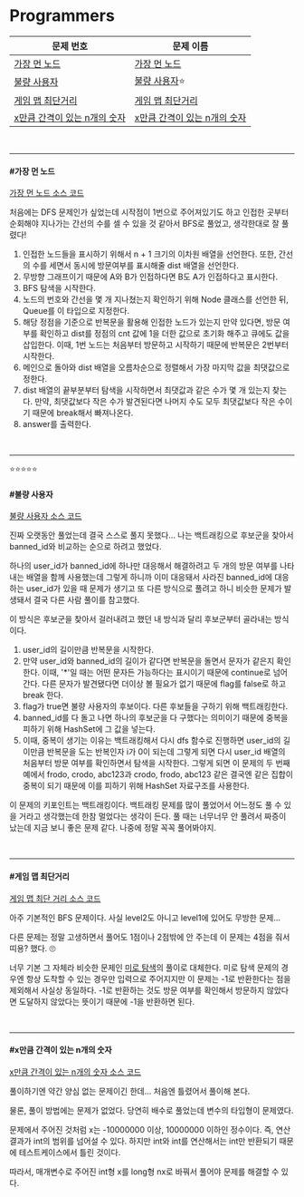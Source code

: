 # Programmers

| 문제 번호                                                    | 문제 이름                                                    |
| ------------------------------------------------------------ | ------------------------------------------------------------ |
| [가장 먼 노드](https://programmers.co.kr/learn/courses/30/lessons/49189) | [가장 먼 노드](#가장-먼-노드)                                |
| [불량 사용자](https://programmers.co.kr/learn/courses/30/lessons/64064) | [불량 사용자](#불량-사용자)⭐                                 |
| [게임 맵 최단거리](https://programmers.co.kr/learn/courses/30/lessons/1844) | [게임 맵 최단거리](#게임-맵-최단거리)                        |
| [x만큼 간격이 있는 n개의 숫자](https://programmers.co.kr/learn/courses/30/lessons/12954) | [x만큼 간격이 있는 n개의 숫자](#x만큼-간격이-있는-n개의-숫자) |

<br>

<hr>

#### #가장 먼 노드

[가장 먼 노드 소스 코드](https://github.com/hjyeon-n/Algorithm_study/blob/master/Programmers/2021.03/%EA%B0%80%EC%9E%A5%20%EB%A8%BC%20%EB%85%B8%EB%93%9C.java)

처음에는 DFS 문제인가 싶었는데 시작점이 1번으로 주어져있기도 하고 인접한 곳부터 순회해야 지나가는 간선의 수를 셀 수 있을 것 같아서 BFS로 풀었고, 생각한대로 잘 풀렸다!

1. 인접한 노드들을 표시하기 위해서 n + 1 크기의 이차원 배열을 선언한다. 또한, 간선의 수를 세면서 동시에 방문여부를 표시해줄 dist 배열을 선언한다.
2. 무방향 그래프이기 때문에 A와 B가 인접하다면 B도 A가 인접하다고 표시한다.
3. BFS 탐색을 시작한다.
4. 노드의 번호와 간선을 몇 개 지나쳤는지 확인하기 위해 Node 클래스를 선언한 뒤, Queue를 이 타입으로 지정한다.
5. 해당 정점을 기준으로 반복문을 활용해 인접한 노드가 있는지 만약 있다면, 방문 여부를 확인하고 dist를 정점의 cnt 값에 1을 더한 값으로 초기화 해주고 큐에도 값을 삽입한다. 이때, 1번 노드는 처음부터 방문하고 시작하기 때문에 반복문은 2번부터 시작한다.
6. 메인으로 돌아와 dist 배열을 오름차순으로 정렬해서 가장 마지막 값을 최댓값으로 정한다.
7. dist 배열의 끝부분부터 탐색을 시작하면서 최댓값과 같은 수가 몇 개 있는지 찾는다. 만약, 최댓값보다 작은 수가 발견된다면 나머지 수도 모두 최댓값보다 작은 수이기 때문에 break해서 빠져나온다.
8. answer를 출력한다. 

<br>

<hr>

⭐⭐⭐⭐⭐

#### #불량 사용자

[불량 사용자 소스 코드](https://github.com/hjyeon-n/Algorithm_study/blob/master/Programmers/2021.03/%EB%B6%88%EB%9F%89%20%EC%82%AC%EC%9A%A9%EC%9E%90.java)

진짜 오랫동안 풀었는데 결국 스스로 풀지 못했다... 나는 백트래킹으로 후보군을 찾아서 banned_id와 비교하는 순으로 하려고 했었다. 

하나의 user_id가 banned_id에 하나만 대응해서 해결하려고 두 개의 방문 여부를 나타내는 배열을 함께 사용했는데 그렇게 하니까 이미 대응돼서 사라진 banned_id에 대응하는 user_id가 있을 때 문제가 생기고 또 다른 방식으로 풀려고 하니 비슷한 문제가 발생돼서 결국 다른 사람 풀이를 참고했다.

이 방식은 후보군을 찾아서 걸러내려고 했던 내 방식과 달리 후보군부터 골라내는 방식이다.

1. user_id의 길이만큼 반복문을 시작한다.
2. 만약 user_id와 banned_id의 길이가 같다면 반복문을 돌면서 문자가 같은지 확인한다. 이때, '*'일 때는 어떤 문자든 가능하다는 표시이기 때문에 continue로 넘어간다. 다른 문자가 발견됐다면 더이상 볼 필요가 없기 때문에 flag를 false로 하고 break 한다.
3. flag가 true면 불량 사용자의 후보이다. 다른 후보들을 구하기 위해 백트래킹한다.
4. banned_id를 다 돌고 나면 하나의 후보군을 다 구했다는 의미이기 때문에 중복을 피하기 위해 HashSet에 그 값을 넣는다.
5. 이때, 중복이 생기는 이유는 백트래킹해서 다시 dfs 함수로 진행하면 user_id의 길이만큼 반복문을 도는 반복인자 i가 0이 되는데 그렇게 되면 다시 user_id 배열의 처음부터 방문 여부를 확인하면서 탐색을 시작한다. 그렇게 되면 이 문제의 두 번째 예에서 frodo, crodo, abc123과 crodo, frodo, abc123 같은 결국엔 같은 집합이 중복이 되기 때문에 이를 피하기 위해 HashSet 자료구조를 사용한다.



이 문제의 키포인트는 백트래킹이다. 백트래킹 문제를 많이 풀었어서 어느정도 풀 수 있을 거라고 생각했는데 한참 멀었다는 생각이 든다. 풀 때는 너무너무 안 풀려서 짜증이 났는데 지금 보니 좋은 문제 같다. 나중에 정말 꼭꼭 풀어봐야지.

<br>

<hr>

#### #게임 맵 최단거리

[게임 맵 최단 거리 소스 코드](https://github.com/hjyeon-n/Algorithm_study/blob/master/Programmers/2021.03/%EA%B2%8C%EC%9E%84%20%EB%A7%B5%20%EC%B5%9C%EB%8B%A8%EA%B1%B0%EB%A6%AC.java)

아주 기본적인 BFS 문제이다. 사실 level2도 아니고 level1에 있어도 무방한 문제...

다른 문제는 정말 고생하면서 풀어도 1점이나 2점밖에 안 주는데 이 문제는 4점을 줘서 띠용? 했다. 🙄

너무 기본 그 자체라 비슷한 문제인 [미로 탐색](https://github.com/hjyeon-n/Algorithm_study/blob/master/Problem%20Solving/2020.07/BFS%2C%20DFS.md#%EB%AF%B8%EB%A1%9C-%ED%83%90%EC%83%89)의 풀이로 대체한다. 미로 탐색 문제의 경우엔 항상 도착할 수 있는 경우만 입력으로 주어지지만 이 문제는 -1로 반환한다는 점을 제외해서 사실상 동일하다. -1로 반환하는 것도 방문 여부를 확인해서 방문하지 않았다면 도달하지 않았다는 뜻이기 때문에 -1을 반환하면 된다.

<br>

<hr>

#### #x만큼 간격이 있는 n개의 숫자

[x만큼 간격이 있는 n개의 숫자 소스 코드](https://github.com/hjyeon-n/Algorithm_study/blob/master/Programmers/2021.03/x%EB%A7%8C%ED%81%BC%20%EA%B0%84%EA%B2%A9%EC%9D%B4%20%EC%9E%88%EB%8A%94%20n%EA%B0%9C%EC%9D%98%20%EC%88%AB%EC%9E%90.java)

풀이하기엔 약간 양심 없는 문제이긴 한데... 처음엔 틀렸어서 풀이해 본다.

물론, 풀이 방법에는 문제가 없었다. 당연히 배수로 풀었는데 변수의 타입형이 문제였다.

문제에서 주어진 것처럼 x는 -10000000 이상, 10000000 이하인 정수이다. 즉, 연산 결과가 int의 범위를 넘어설 수 있다. 하지만 int와 int를 연산해서는 int만 반환되기 때문에 테스트케이스에서 틀린 것이다.

따라서, 매개변수로 주어진 int형 x를 long형 nx로 바꿔서 풀어야 문제를 해결할 수 있다.